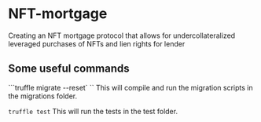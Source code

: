 # NFT-mortgage
Creating an NFT mortgage protocol that allows for undercollateralized leveraged purchases of NFTs and lien rights for lender

## Some useful commands

```truffle migrate --reset` ``
This will compile and run the migration scripts in the migrations folder.


```truffle test```
This will run the tests in the test folder.